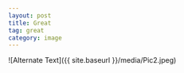 ```yaml
---
layout: post
title: Great
tag: great
category: image
---
```


![Alternate Text]({{ site.baseurl }}/media/Pic2.jpeg)